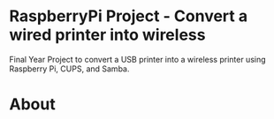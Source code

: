 # RaspberryPi Project - Convert a wired printer into wireless
Final Year Project to convert a USB printer into a wireless printer using Raspberry Pi, CUPS, and Samba.

# About
